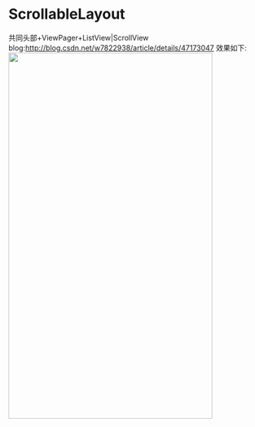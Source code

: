 # ScrollableLayout
共同头部+ViewPager+ListView|ScrollView    
blog:http://blog.csdn.net/w7822938/article/details/47173047
效果如下:
<img width="400" height="720" src="https://github.com/cpoopc/ScrollableLayout/blob/master/image/preview.gif" />